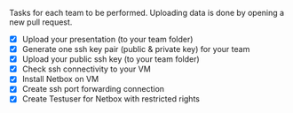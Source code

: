 Tasks for each team to be performed.
Uploading data is done by opening a new pull request.

- [x] Upload your presentation (to your team folder)
- [x] Generate one ssh key pair (public & private key) for your team
- [x] Upload your public ssh key (to your team folder)
- [x] Check ssh connectivity to your VM
- [x] Install Netbox on VM
- [x] Create ssh port forwarding connection
- [x] Create Testuser for Netbox with restricted rights
